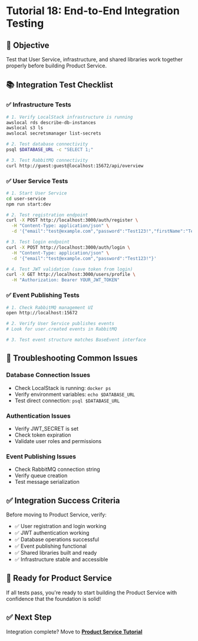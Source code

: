 # Tutorial 18: End-to-End Integration Testing

## 🎯 Objective
Test that User Service, infrastructure, and shared libraries work together properly before building Product Service.

## 📚 Integration Test Checklist

### ✅ **Infrastructure Tests**
```bash
# 1. Verify LocalStack infrastructure is running
awslocal rds describe-db-instances
awslocal s3 ls
awslocal secretsmanager list-secrets

# 2. Test database connectivity
psql $DATABASE_URL -c "SELECT 1;"

# 3. Test RabbitMQ connectivity
curl http://guest:guest@localhost:15672/api/overview
```

### ✅ **User Service Tests**
```bash
# 1. Start User Service
cd user-service
npm run start:dev

# 2. Test registration endpoint
curl -X POST http://localhost:3000/auth/register \
  -H "Content-Type: application/json" \
  -d '{"email":"test@example.com","password":"Test123!","firstName":"Test","lastName":"User"}'

# 3. Test login endpoint
curl -X POST http://localhost:3000/auth/login \
  -H "Content-Type: application/json" \
  -d '{"email":"test@example.com","password":"Test123!"}'

# 4. Test JWT validation (save token from login)
curl -X GET http://localhost:3000/users/profile \
  -H "Authorization: Bearer YOUR_JWT_TOKEN"
```

### ✅ **Event Publishing Tests**
```bash
# 1. Check RabbitMQ management UI
open http://localhost:15672

# 2. Verify User Service publishes events
# Look for user.created events in RabbitMQ

# 3. Test event structure matches BaseEvent interface
```

## 🔧 Troubleshooting Common Issues

### Database Connection Issues
- Check LocalStack is running: `docker ps`
- Verify environment variables: `echo $DATABASE_URL`
- Test direct connection: `psql $DATABASE_URL`

### Authentication Issues  
- Verify JWT_SECRET is set
- Check token expiration
- Validate user roles and permissions

### Event Publishing Issues
- Check RabbitMQ connection string
- Verify queue creation
- Test message serialization

## ✅ Integration Success Criteria

Before moving to Product Service, verify:
- ✅ User registration and login working
- ✅ JWT authentication working  
- ✅ Database operations successful
- ✅ Event publishing functional
- ✅ Shared libraries built and ready
- ✅ Infrastructure stable and accessible

## 🚀 Ready for Product Service

If all tests pass, you're ready to start building the Product Service with confidence that the foundation is solid!

## ✅ Next Step

Integration complete? Move to **[Product Service Tutorial](../03-product-service/README.md)**